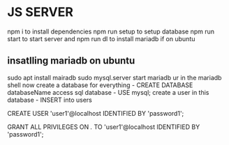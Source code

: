 # JS SERVER
npm i to install dependencies
npm run setup to setup database
npm run start to start server
and npm run dl to install mariadb if on ubuntu

## insatlling mariadb on ubuntu
sudo apt install mairadb 
sudo mysql.server start
mariadb
ur in the mariadb shell now
create a database for everything - CREATE DATABASE databaseName
access sql database - USE mysql;
create a user in this database - INSERT into users 

CREATE USER 'user1'@localhost IDENTIFIED BY 'password1';

GRANT ALL PRIVILEGES ON *.* TO 'user1'@localhost IDENTIFIED BY 'password1';